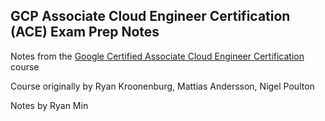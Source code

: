 ## GCP Associate Cloud Engineer Certification (ACE) Exam Prep Notes

Notes from the [Google Certified Associate Cloud Engineer Certification](https://www.udemy.com/course/google-certified-associate-cloud-engineer/) course

Course originally by Ryan Kroonenburg, Mattias Andersson, Nigel Poulton

Notes by Ryan Min